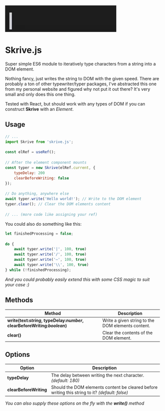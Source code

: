![Skrive.js](preview.gif)

# Skrive.js

Super simple ES6 module to iteratively type characters from a string into a DOM element.  

Nothing fancy, just writes the string to DOM with the given speed. There are probably a ton of other typewriter/typer packages, I've abstracted this one from my personal website and figured why not put it out there? It's very small and only does this one thing.

Tested with React, but should work with any types of DOM if you can construct **Skrive** with an _Element_.

## Usage

```js
// ...
import Skrive from 'skrive.js';

const elRef = useRef();

// After the element component mounts
const typer = new Skrive(elRef.current, {
    typeDelay: 200
    clearBeforeWriting: false
});

// Do anything, anywhere else
await typer.write('Hello world!'); // Write to the DOM element
typer.clear(); // Clear the DOM elements content

// ... (more code like assigning your ref)
```  

You could also do something like this:
```js
let finishedProcessing = false;

do {
    await typer.write('|', 100, true)
    await typer.write('/', 100, true)
    await typer.write('—', 100, true)
    await typer.write('\\', 100, true)
} while (!finishedProcessing);
```  

_And you could probably easily extend this with some CSS magic to suit your case :)_

## Methods

| Method | Description |
| --- | --- |
| **write(text:_string_, typeDelay:_number_, clearBeforeWriting:_boolean_)** | Write a given string to the DOM elements content. |
| **clear()** | Clear the contents of the DOM element. |

## Options

| Option | Description |
| --- | --- |
| **typeDelay** | The delay between writing the next character. _(default: 180)_ |
| **clearBeforeWriting** | Should the DOM elements content be cleared before writing this string to it? _(default: false)_ |

_You can also supply these options on the fly with the **write()** method_